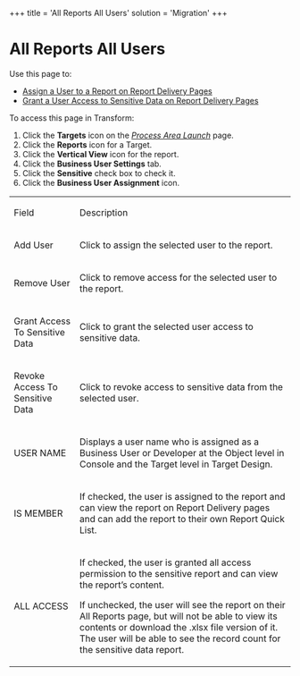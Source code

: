 +++
title = 'All Reports All Users'
solution = 'Migration'
+++

# All Reports All Users

<div class="use">

Use this page to:

  - [Assign a User to a Report on Report Delivery
    Pages](../Use_Cases/Grant_Users_Access_to_Reports_and_Sensitive_Data.htm#Assign_a_User_to_a_Report_on_Report_Delivery_Pages)
  - [Grant a User Access to Sensitive Data on Report Delivery
    Pages](../Use_Cases/Grant_Users_Access_to_Reports_and_Sensitive_Data.htm#Grant_a_User_Access_to_Sensitive_Data_on_Report_Delivery_Pages)

</div>

To access this page in Transform:

1.  Click the **Targets** icon on the *[Process Area
    Launch](Process_Area_Launch.htm)* page.
2.  Click the **Reports** icon for a Target.
3.  Click the **Vertical View** icon for the report.
4.  Click the **Business User Settings** tab.
5.  Click the **Sensitive** check box to check it.
6.  Click the **Business User Assignment** icon.

<table>
<tbody>
<tr class="odd">
<td><p>Field</p></td>
<td><p>Description</p></td>
</tr>
<tr class="even">
<td><p>Add User</p></td>
<td><p>Click to assign the selected user to the report.</p></td>
</tr>
<tr class="odd">
<td><p>Remove User</p></td>
<td><p>Click to remove access for the selected user to the report.</p></td>
</tr>
<tr class="even">
<td><p>Grant Access To Sensitive Data</p></td>
<td><p>Click to grant the selected user access to sensitive data.</p></td>
</tr>
<tr class="odd">
<td><p>Revoke Access To Sensitive Data</p></td>
<td><p>Click to revoke access to sensitive data from the selected user.</p></td>
</tr>
<tr class="even">
<td><p>USER NAME</p></td>
<td><p>Displays a user name who is assigned as a Business User or Developer at the Object level in Console and the Target level in Target Design.</p></td>
</tr>
<tr class="odd">
<td><p>IS MEMBER</p></td>
<td><p>If checked, the user is assigned to the report and can view the report on Report Delivery pages and can add the report to their own Report Quick List.</p></td>
</tr>
<tr class="even">
<td><p>ALL ACCESS</p></td>
<td><p>If checked, the user is granted all access permission to the sensitive report and can view the report’s content.</p>
<p>If unchecked, the user will see the report on their All Reports page, but will not be able to view its contents or download the .xlsx file version of it. The user will be able to see the record count for the sensitive data report.</p></td>
</tr>
</tbody>
</table>
